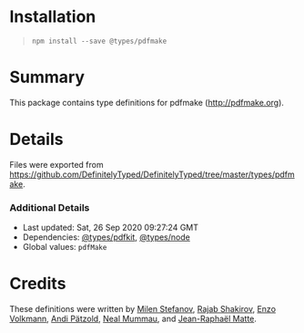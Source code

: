 # Installation
> `npm install --save @types/pdfmake`

# Summary
This package contains type definitions for pdfmake (http://pdfmake.org).

# Details
Files were exported from https://github.com/DefinitelyTyped/DefinitelyTyped/tree/master/types/pdfmake.

### Additional Details
 * Last updated: Sat, 26 Sep 2020 09:27:24 GMT
 * Dependencies: [@types/pdfkit](https://npmjs.com/package/@types/pdfkit), [@types/node](https://npmjs.com/package/@types/node)
 * Global values: `pdfMake`

# Credits
These definitions were written by [Milen Stefanov](https://github.com/m1llen1um), [Rajab Shakirov](https://github.com/radziksh), [Enzo Volkmann](https://github.com/evolkmann), [Andi Pätzold](https://github.com/andipaetzold), [Neal Mummau](https://github.com/nmummau), and [Jean-Raphaël Matte](https://github.com/jeralm).
